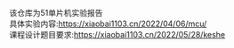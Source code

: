 该仓库为51单片机实验报告<br>
具体实验内容:https://xiaobai1103.cn/2022/04/06/mcu/ <br>
课程设计题目要求:https://xiaobai1103.cn/2022/05/28/keshe
